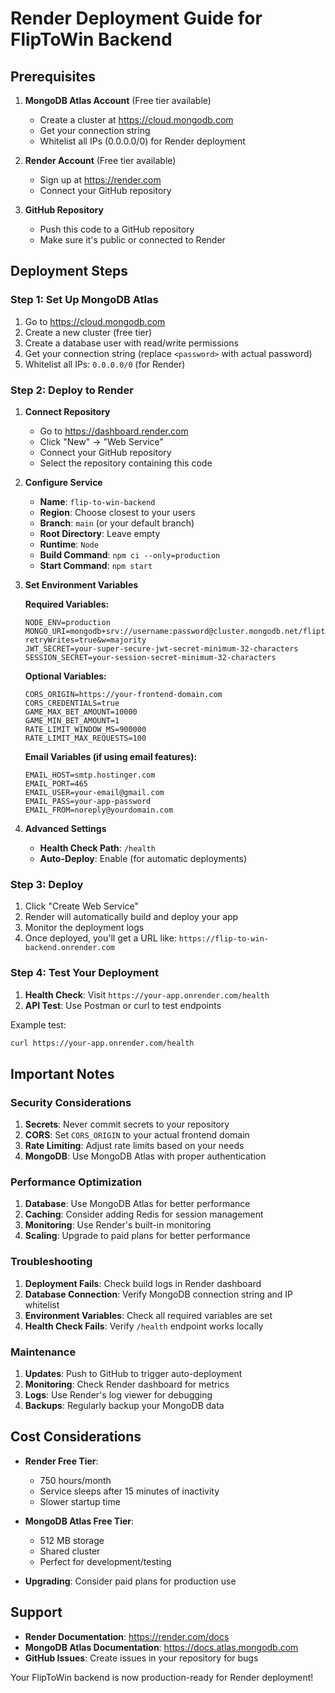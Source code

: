 # Render Deployment Guide for FlipToWin Backend

## Prerequisites

1. **MongoDB Atlas Account** (Free tier available)
   - Create a cluster at https://cloud.mongodb.com
   - Get your connection string
   - Whitelist all IPs (0.0.0.0/0) for Render deployment

2. **Render Account** (Free tier available)
   - Sign up at https://render.com
   - Connect your GitHub repository

3. **GitHub Repository**
   - Push this code to a GitHub repository
   - Make sure it's public or connected to Render

## Deployment Steps

### Step 1: Set Up MongoDB Atlas

1. Go to https://cloud.mongodb.com
2. Create a new cluster (free tier)
3. Create a database user with read/write permissions
4. Get your connection string (replace `<password>` with actual password)
5. Whitelist all IPs: `0.0.0.0/0` (for Render)

### Step 2: Deploy to Render

1. **Connect Repository**
   - Go to https://dashboard.render.com
   - Click "New" → "Web Service"
   - Connect your GitHub repository
   - Select the repository containing this code

2. **Configure Service**
   - **Name**: `flip-to-win-backend`
   - **Region**: Choose closest to your users
   - **Branch**: `main` (or your default branch)
   - **Root Directory**: Leave empty
   - **Runtime**: `Node`
   - **Build Command**: `npm ci --only=production`
   - **Start Command**: `npm start`

3. **Set Environment Variables**
   
   **Required Variables:**
   ```
   NODE_ENV=production
   MONGO_URI=mongodb+srv://username:password@cluster.mongodb.net/fliptowin?retryWrites=true&w=majority
   JWT_SECRET=your-super-secure-jwt-secret-minimum-32-characters
   SESSION_SECRET=your-session-secret-minimum-32-characters
   ```

   **Optional Variables:**
   ```
   CORS_ORIGIN=https://your-frontend-domain.com
   CORS_CREDENTIALS=true
   GAME_MAX_BET_AMOUNT=10000
   GAME_MIN_BET_AMOUNT=1
   RATE_LIMIT_WINDOW_MS=900000
   RATE_LIMIT_MAX_REQUESTS=100
   ```

   **Email Variables (if using email features):**
   ```
   EMAIL_HOST=smtp.hostinger.com
   EMAIL_PORT=465
   EMAIL_USER=your-email@gmail.com
   EMAIL_PASS=your-app-password
   EMAIL_FROM=noreply@yourdomain.com
   ```

4. **Advanced Settings**
   - **Health Check Path**: `/health`
   - **Auto-Deploy**: Enable (for automatic deployments)

### Step 3: Deploy

1. Click "Create Web Service"
2. Render will automatically build and deploy your app
3. Monitor the deployment logs
4. Once deployed, you'll get a URL like: `https://flip-to-win-backend.onrender.com`

### Step 4: Test Your Deployment

1. **Health Check**: Visit `https://your-app.onrender.com/health`
2. **API Test**: Use Postman or curl to test endpoints

Example test:
```bash
curl https://your-app.onrender.com/health
```

## Important Notes

### Security Considerations

1. **Secrets**: Never commit secrets to your repository
2. **CORS**: Set `CORS_ORIGIN` to your actual frontend domain
3. **Rate Limiting**: Adjust rate limits based on your needs
4. **MongoDB**: Use MongoDB Atlas with proper authentication

### Performance Optimization

1. **Database**: Use MongoDB Atlas for better performance
2. **Caching**: Consider adding Redis for session management
3. **Monitoring**: Use Render's built-in monitoring
4. **Scaling**: Upgrade to paid plans for better performance

### Troubleshooting

1. **Deployment Fails**: Check build logs in Render dashboard
2. **Database Connection**: Verify MongoDB connection string and IP whitelist
3. **Environment Variables**: Check all required variables are set
4. **Health Check Fails**: Verify `/health` endpoint works locally

### Maintenance

1. **Updates**: Push to GitHub to trigger auto-deployment
2. **Monitoring**: Check Render dashboard for metrics
3. **Logs**: Use Render's log viewer for debugging
4. **Backups**: Regularly backup your MongoDB data

## Cost Considerations

- **Render Free Tier**: 
  - 750 hours/month
  - Service sleeps after 15 minutes of inactivity
  - Slower startup time

- **MongoDB Atlas Free Tier**:
  - 512 MB storage
  - Shared cluster
  - Perfect for development/testing

- **Upgrading**: Consider paid plans for production use

## Support

- **Render Documentation**: https://render.com/docs
- **MongoDB Atlas Documentation**: https://docs.atlas.mongodb.com
- **GitHub Issues**: Create issues in your repository for bugs

Your FlipToWin backend is now production-ready for Render deployment!
